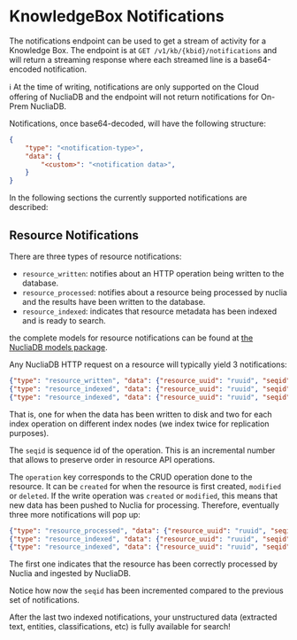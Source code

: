 # KnowledgeBox Notifications

The notifications endpoint can be used to get a stream of activity for a Knowledge Box. The endpoint is at `GET /v1/kb/{kbid}/notifications` and will return a streaming response where each streamed line is a base64-encoded notification.

:information_source: At the time of writing, notifications are only supported on the Cloud offering of NucliaDB and the endpoint will not return notifications for On-Prem NucliaDB.

Notifications, once base64-decoded, will have the following structure:

```json
{
    "type": "<notification-type>",
    "data": {
        "<custom>": "<notification data>",
    }
}
```

In the following sections the currently supported notifications are described:

## Resource Notifications

There are three types of resource notifications:
  - `resource_written`: notifies about an HTTP operation being written to the database.
  - `resource_processed`: notifies about a resource being processed by nuclia and the results have been written to the database.
  - `resource_indexed`: indicates that resource metadata has been indexed and is ready to search.

the complete models for resource notifications can be found at [the NucliaDB models package](https://github.com/nuclia/nucliadb/blob/main/nucliadb_models/nucliadb_models/notifications.py).

Any NucliaDB HTTP request on a resource will typically yield 3 notifications:

```json
{"type": "resource_written", "data": {"resource_uuid": "ruuid", "seqid": 224278, "operation": "created", "error": false}}
{"type": "resource_indexed", "data": {"resource_uuid": "ruuid", "seqid": 224278}}
{"type": "resource_indexed", "data": {"resource_uuid": "ruuid", "seqid": 224278}}
```

That is, one for when the data has been written to disk and two for each index operation on different index nodes (we index twice for replication purposes).

The `seqid` is sequence id of the operation. This is an incremental number that allows to preserve order in resource API operations.

The `operation` key corresponds to the CRUD operation done to the resource. It can be `created` for when the resource is first created, `modified` or `deleted`. If the write operation was `created` or `modified`, this means that new data has been pushed to Nuclia for processing. Therefore, eventually three more notifications will pop up:

```json
{"type": "resource_processed", "data": {"resource_uuid": "ruuid", "seqid": 224281, "ingestion_succeeded": "created", "action": "commit", "source": "writer", "processing_errors": null}}
{"type": "resource_indexed", "data": {"resource_uuid": "ruuid", "seqid": 224281}}
{"type": "resource_indexed", "data": {"resource_uuid": "ruuid", "seqid": 224281}}
```

The first one indicates that the resource has been correctly processed by Nuclia and ingested by NucliaDB.

Notice how now the `seqid` has been incremented compared to the previous set of notifications.

After the last two indexed notifications, your unstructured data (extracted text, entities, classifications, etc) is fully available for search!
